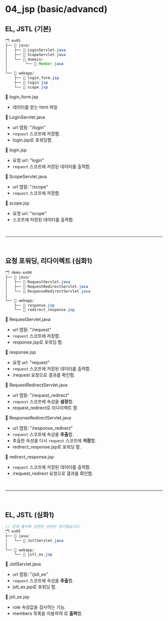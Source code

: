 # 04_jsp (basic/advancd)
## EL, JSTL (기본)

```java
🗂️ ex05
├── 📁 java/
│   ├── 📄 LoginServlet.java
│   ├── 📄 ScopeServlet.java
│   └── 📁 domain/
│        └── 📄 Member.java
│
└── 📁 webapp/
    ├── 📄 login_form.jsp
    ├── 📄 login.jsp
    └── 📄 scope.jsp
```

📄 login_form.jsp
- 데이터를 받는 html 파일

📄 LoginServlet.java
- url 맵핑: "/login"
- `request` 스코프에 저장함.
- login.jsp로 포워딩함.

📄 login.jsp
- 요청 url: "login"
- `request` 스코프에 저장된 데이터를 출력함.

📄 ScopeServlet.java
- url 맵핑: "/scope"
- `request` 스코프에 저장함.

📄 scope.jsp
- 요청 url: "scope"
- 스코프에 저장된 데이터를 출력함.

<br>

---

<br>

## 요청 포워딩, 리다이렉트 (심화1)

```java
🗂️ demo-ex04
├── 📁 java/
│   ├── 📄 RequestServlet.java
│   ├── 📄 RequestRedirectServlet.java
│   └── 📄 ResponseRedirectServlet.java
│
└── 📁 webapp/
    ├── 📄 response.jsp
    └── 📄 redirect_response.jsp
```

📄 RequestServlet.java
- url 맵핑: "/request"
- `request` 스코프에 저장함.
- response.jsp로 포워딩 함.

📄 response.jsp
- 요청 url: "request"
- `request` 스코프에 저장된 데이터를 출력함.
- /request 요청으로 결과를 확인함.

📄 RequestRedirectServlet.java
- url 맵핑: "/request_redirect"
- `request` 스코프에 속성을 **설정**함.
- request_redirect로 리다이렉트 함.

📄 ResponseRedirectServlet.java
- url 맵핑: "/response_redirect"
- `request` 스코프에 속성을 **추출**함.
- 추출한 속성을 다시 `request` 스코프에 **저장**함.
- redirect_response.jsp로 포워딩 함.

📄 redirect_response.jsp
- `request` 스코프에 저장된 데이터를 출력함.
- /request_redirect 요청으로 결과를 확인함.

<br>

---

<br>

## EL, JSTL (심화1)

```java
// 문제-풀이와 관련된 부분만 정리했습니다.
🗂️ ex05
├── 📁 java/
│   └── 📄 JstlServlet.java
│
└── 📁 webapp/
    └── 📄 jstl_ex.jsp
```

📄 JstlServlet.java
- url 맵핑: "/jstl_ex"
- `request` 스코프에 속성을 **추출**함.
- jstl_ex.jsp로 포워딩 함.

📄 jstl_ex.jsp
- role 속성값을 검사하는 기능.
- <List> members 목록을 이용하여 <table>로 **출력**함.
